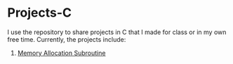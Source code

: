 # Projects-C

I use the repository to share projects in C that I made for class or in my own free time. Currently, the projects include:

1. [Memory Allocation Subroutine](https://github.com/MertOzbay/Projects-C/tree/main/MemAllocSubroutine#readme)
